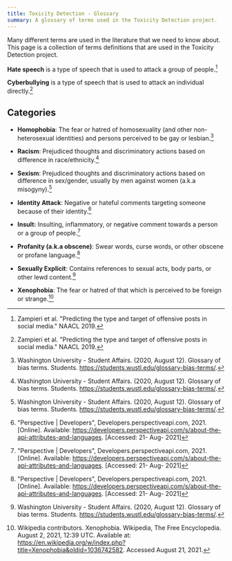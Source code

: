 ```yaml
---
title: Toxicity Detection - Glossary
summary: A glossary of terms used in the Toxicity Detection project.
---
```


Many different terms are used in the literature that we need to know about. This page is a collection of terms definitions that are used in the Toxicity Detection project.

**Hate speech** is a type of speech that is used to attack a group of people.[^2]

**Cyberbullying** is a type of speech that is used to attack an individual directly.[^2]

## Categories

- **Homophobia**: The fear or hatred of homosexuality (and other non-heterosexual identities) and persons perceived to be gay or lesbian.[^3]

- **Racism**: Prejudiced thoughts and discriminatory actions based on difference in race/ethnicity.[^3]

- **Sexism**: Prejudiced thoughts and discriminatory actions based on difference in sex/gender, usually by men against women (a.k.a misogyny).[^3]

- **Identity Attack**: Negative or hateful comments targeting someone because of their identity.[^4]

- **Insult:** Insulting, inflammatory, or negative comment towards a person or a group of people.[^4]

- **Profanity (a.k.a obscene)**: Swear words, curse words, or other obscene or profane language.[^4]

- **Sexually Explicit**: Contains references to sexual acts, body parts, or other lewd content.[^3]

- **Xenophobia**: The fear or hatred of that which is perceived to be foreign or strange.[^5]

[^1]: Weng, L. (2021, March 21). Reducing toxicity in language models. Lil'Log. https://lilianweng.github.io/lil-log/2021/03/21/reducing-toxicity-in-language-models.html.
[^2]: Zampieri et al. "Predicting the type and target of offensive posts in social media." NAACL 2019.
[^3]: Washington University - Student Affairs. (2020, August 12). Glossary of bias terms. Students. https://students.wustl.edu/glossary-bias-terms/. 
[^4]: "Perspective | Developers", Developers.perspectiveapi.com, 2021. [Online]. Available: https://developers.perspectiveapi.com/s/about-the-api-attributes-and-languages. [Accessed: 21- Aug- 2021]
[^5]: Wikipedia contributors. Xenophobia. Wikipedia, The Free Encyclopedia. August 2, 2021, 12:39 UTC. Available at: https://en.wikipedia.org/w/index.php?title=Xenophobia&oldid=1036742582. Accessed August 21, 2021.
